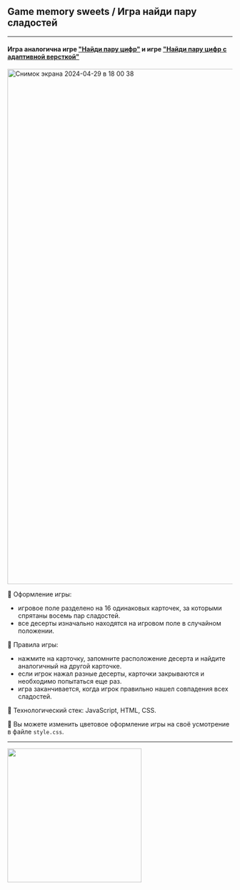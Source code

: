 ## Game memory sweets / Игра найди пару сладостей    

****

#### Игра аналогична игре ["Найди пару цифр"](https://github.com/Frontess/Game_memory_numbers) и игре ["Найди пару цифр с адаптивной версткой"](https://github.com/Frontess/Memory-game)    

<img width="1154" alt="Снимок экрана 2024-04-29 в 18 00 38" src="https://github.com/Frontess/Game-memory-sweets/assets/127450758/43006318-fb14-4fae-969b-a4ed70a64ba2">


:doughnut: Оформление игры: 
- игровое поле разделено на 16 одинаковых карточек, за которыми спрятаны восемь пар сладостей.
- все десерты изначально находятся на игровом поле в случайном положении.

:doughnut: Правила игры: 
- нажмите на карточку, запомните расположение десерта и найдите аналогичный на другой картoчке.
- если игрок нажал разные десерты, карточки закрываются и необходимо попытаться еще раз.
- игра заканчивается, когда игрок правильно нашел совпадения всех сладостей.

:doughnut: Технологический стек: JavaScript, HTML, CSS.

:100: Вы можете изменить цветовое оформление игры на своё усмотрение в файле `style.css`.    

****


<div id="footer">
  
<img src="https://media.giphy.com/media/v1.Y2lkPTc5MGI3NjExNnc5aW1mZjBiajFvYTgzdWZ5MGRncmVsZ203ZWYzeWNzenpmYzgxdSZlcD12MV9pbnRlcm5hbF9naWZfYnlfaWQmY3Q9Zw/4w3xNt1BpCYiQ/giphy.gif" width="300" />

</div>
